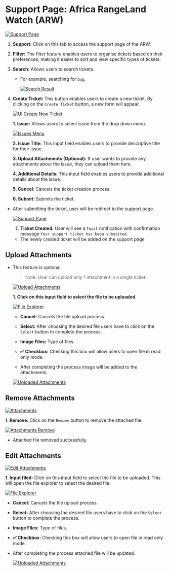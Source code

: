# Support Page: Africa RangeLand Watch (ARW)

[![Support Page](./img/support-img-1.png)](./img/support-img-1.png)

1. **Support:** Click on this tab to access the support page of the ARW.

2. **Filter:** The filter feature enables users to organise tickets based on their preferences, making it easier to sort and view specific types of tickets.

3. **Search:** Allows users to search tickets.

    * For example, searching for `bug`.

        [![Search Result](./img/support-img-12.png)](./img/support-img-12.png)

4. **Create Ticket:** This button enables users to create a new ticket. By clicking on the `Create Ticket` button, a new form will appear.

    [![UI Create New Ticket](./img/support-img-2.png)](./img/support-img-2.png)

    **1. Issue:** Allows users to select issue from the drop down menu.

    [![Issues Menu](./img/support-img-3.png)](./img/support-img-3.png)

    **2. Issue Title:** This input field enables users to provide descriptive title for their issue.        

    **3. Upload Attachments (Optional):** If user wants to provide any attachments about the issue, they can upload them here.

    **4. Additional Details:** This input field enables users to provide additional details about the issue.

    **5. Cancel:** Cancels the ticket creation process.

    **6. Submit:** Submits the ticket.

* After submitting the ticket, user will be redirect to the support page.

    [![Support Page](./img/support-img-11.png)](./img/support-img-11.png)

    1. **Ticket Created:** User will see a `Toast` notification with confirmation message `Your support ticket has been submitted`.

    * The newly created ticket will be added on the support page

## Upload Attachments

* This feature is optional.

    >Note: User can upload only 1 attachment in a single ticket.

    [![Upload Attachments](./img/support-img-4.png)](./img/support-img-4.png)

    **1. Click on this input field to select the file to be uploaded.**

    [![File Explorer](./img/support-img-5.png)](./img/support-img-5.png)
    
    * **Cancel:** Cancels the file upload process.
    
    * **Select:** After choosing the desired file users have to click on the `Select` button to complete the process.
    
    * **Image Files:** Type of files.
    
    * **✅ Checkbox:** Checking this box will allow users to open file in read only mode.
    
    * After completing the process image will be added to the attachments.

    [![Uploaded Attachments](./img/support-img-8.png)](./img/support-img-8.png)
        
## Remove Attachments

[![Attachments](./img/support-img-6.png)](./img/support-img-6.png)
        
**1. Remove:** Click on the `Remove` button to remove the attached file.
        
[![Attachments Remove](./img/support-img-7.png)](./img/support-img-7.png)

* Attached file removed successfully.

## Edit Attachments

[![Edit Attachments](./img/support-img-9.png)](./img/support-img-9.png)

**1. Input filed:** Click on this input field to select the file to be uploaded. This will open the file explorer to select the desired file.

[![File Explorer](./img/support-img-5.png)](./img/support-img-5.png)
    
* **Cancel:** Cancels the file upload process.
    
* **Select:** After choosing the desired file users have to click on the `Select` button to complete the process.
    
* **Image Files:** Type of files.
    
* **✅ Checkbox:** Checking this box will allow users to open file in read only mode.
    
* After completing the process attached file will be updated.

    [![Uploaded Attachments](./img/support-img-10.png)](./img/support-img-10.png)
